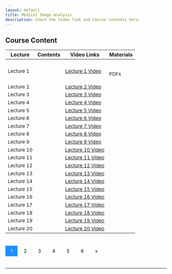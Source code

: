 ```yaml
---
layout: default
title: Medical Image Analysis
description: Check the Video link and Course contents here.
---
```


## Course Content
<style>
.pagination a {
  color: black;
  float: center;
  padding: 8px 16px;
  text-decoration: none;
  transition: background-color .3s;
}

.pagination a.active {
  background-color: dodgerblue;
  color: white;
}

.pagination a:hover:not(.active) {background-color: #ddd;}
</style>

<table>
<thead>
<tr>
<th>Lecture</th>
<th>Contents</th>
  <th>Video Links</th>
  <th>Materials</th>
</tr>
</thead>
<tbody>
<tr>
<td style="font-size: 15px;">Lecture 1</td>
<td style="font-size: 15px;"></td>
  <td style="font-size: 15px;"><a href="">Lecture 1 Video</a></td>
<td style="font-size: 15px;"><p><br>
  PDFs</p></td>
</tr>
  <tr>
  <td style="font-size: 15px;">Lecture 2</td>
<td style="font-size: 15px;"></td>
  <td style="font-size: 15px;"><a href="">Lecture 2 Video</a></td>
<td></td>
</tr>
  <tr>
<td style="font-size: 15px;">Lecture 3</td>
<td style="font-size: 15px;"></td>
  <td style="font-size: 15px;"><a href="">Lecture 3 Video</a></td>
<td></td>
</tr>
   <tr>
<td style="font-size: 15px;" >Lecture 4</td>
<td style="font-size: 15px;"></td>
  <td style="font-size: 15px;"><a href="">Lecture 4 Video</a></td>
<td></td>
</tr>
   <tr>
<td style="font-size: 15px;">Lecture 5</td>
<td style="font-size: 15px;"></td>
  <td style="font-size: 15px;"><a href="">Lecture 5 Video</a></td>
<td></td>
</tr>
   <tr>
<td style="font-size: 15px;">Lecture 6</td>
<td style="font-size: 15px;"></td>
  <td style="font-size: 15px;"><a href="">Lecture 6 Video</a></td>
<td></td>
</tr>
   <tr>
<td style="font-size: 15px;">Lecture 7</td>
<td style="font-size: 15px;"></td>
  <td style="font-size: 15px;"><a href="">Lecture 7 Video</a></td>
<td></td>
</tr>
   <tr>
<td style="font-size: 15px;">Lecture 8</td>
<td style="font-size: 15px;"></td>
  <td style="font-size: 15px;"><a href="">Lecture 8 Video</a></td>
<td></td>
</tr>
  <tr>
<td style="font-size: 15px;">Lecture 9</td>
<td style="font-size: 15px;"></td>
  <td style="font-size: 15px;"><a href="">Lecture 9 Video</a></td>
<td></td>
</tr>
  <tr>
<td style="font-size: 15px;">Lecture 10</td>
<td style="font-size: 15px;"></td>
  <td style="font-size: 15px;"><a href="">Lecture 10 Video</a></td>
<td></td>
</tr>
   <tr>
<td style="font-size: 15px;">Lecture 11</td>
<td style="font-size: 15px;"></td>
  <td style="font-size: 15px;"><a href="">Lecture 11 Video</a></td>
<td></td>
</tr>
   <tr>
<td style="font-size: 15px;">Lecture 12</td>
<td style="font-size: 15px;"></td>
  <td style="font-size: 15px;"><a href="">Lecture 12 Video</a></td>
<td></td>
</tr>
   <tr>
<td style="font-size: 15px;">Lecture 13</td>
<td style="font-size: 15px;"></td>
  <td style="font-size: 15px;"><a href="">Lecture 13 Video</a></td>
<td></td>
</tr>
   <tr>
<td style="font-size: 15px;">Lecture 14</td>
<td style="font-size: 15px;"></td>
  <td style="font-size: 15px;"><a href="">Lecture 14 Video</a></td>
<td></td>
</tr>
   <tr>
<td style="font-size: 15px;">Lecture 15</td>
<td style="font-size: 15px;"></td>
  <td style="font-size: 15px;"><a href="">Lecture 15 Video</a></td>
<td></td>
</tr>
   <tr>
<td style="font-size: 15px;">Lecture 16</td>
<td style="font-size: 15px;"></td>
  <td style="font-size: 15px;"><a href="">Lecture 16 Video</a></td>
<td></td>
</tr>
   <tr>
<td style="font-size: 15px;">Lecture 17</td>
<td style="font-size: 15px;"></td>
  <td style="font-size: 15px;"><a href="">Lecture 17 Video</a></td>
<td></td>
</tr>
   <tr>
<td style="font-size: 15px;">Lecture 18</td>
<td style="font-size: 15px;"></td>
  <td style="font-size: 15px;"><a href="">Lecture 18 Video</a></td>
<td></td>
</tr>
   <tr>
<td style="font-size: 15px;">Lecture 19</td>
<td style="font-size: 15px;"></td>
  <td style="font-size: 15px;"><a href="">Lecture 19 Video</a></td>
<td></td>
</tr>
   <tr>
<td style="font-size: 15px;">Lecture 20</td>
<td style="font-size: 15px;"></td>
  <td style="font-size: 15px;"><a href="">Lecture 20 Video</a></td>
<td></td>
</tr>
</tbody>
</table>

<br>
<div class="pagination">
  
  <a class="active" href="course_page.html">1</a>
  <a href="course_page2.html">2</a>
  <a href="course_page3.html">3</a>
  <a href="course_page4.html">4</a>
  <a href="course_page5.html">5</a>
  <a href="course_page6.html">6</a>
  <a href="course_page2.html">&raquo;</a>
</div>
<br>

---



